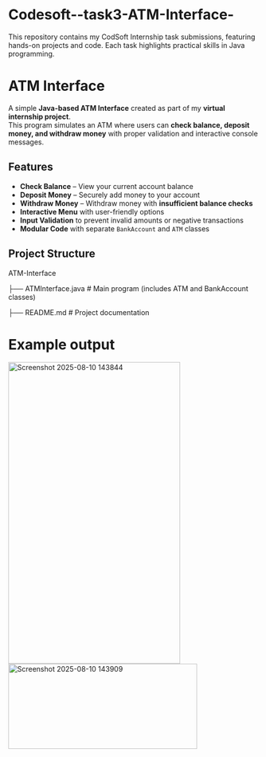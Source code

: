 # Codesoft--task3-ATM-Interface-
This repository contains my CodSoft Internship task submissions, featuring hands-on projects and code. Each task highlights practical skills in Java programming.

# ATM Interface

A simple **Java-based ATM Interface** created as part of my **virtual internship project**.  
This program simulates an ATM where users can **check balance, deposit money, and withdraw money** with proper validation and interactive console messages.


## Features

- **Check Balance** – View your current account balance  
- **Deposit Money** – Securely add money to your account  
- **Withdraw Money** – Withdraw money with **insufficient balance checks**  
- **Interactive Menu** with user-friendly options  
- **Input Validation** to prevent invalid amounts or negative transactions  
- **Modular Code** with separate `BankAccount` and `ATM` classes  


## Project Structure

ATM-Interface


├── ATMInterface.java # Main program (includes ATM and BankAccount classes)

├── README.md # Project documentation
# Example output
<img width="345" height="605" alt="Screenshot 2025-08-10 143844" src="https://github.com/user-attachments/assets/fc5f41d8-e193-4e55-8366-a6b057d632c8" />
<img width="379" height="171" alt="Screenshot 2025-08-10 143909" src="https://github.com/user-attachments/assets/83a94c2c-7028-4bc9-aaaf-6e389bb7d179" />


